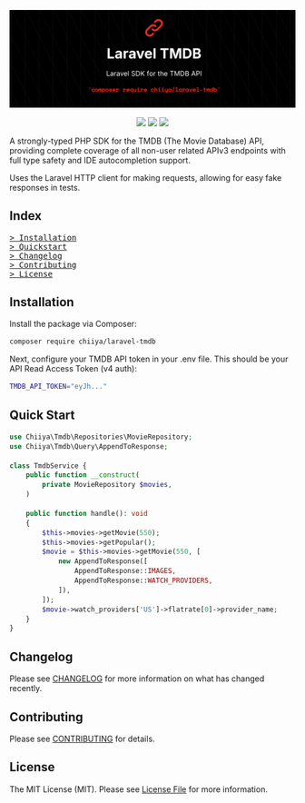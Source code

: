 ![TMDB PHP](./.github/laravel-tmdb.png)

<p align="center">
    <a href="https://packagist.org/packages/chiiya/laravel-tmdb" target="_blank"><img src="https://img.shields.io/packagist/v/chiiya/laravel-tmdb.svg?style=flat-square"></a>
    <a href="https://github.com/chiiya/laravel-tmdb/actions?query=workflow%3Alint+branch%3Amaster" target="_blank"><img src="https://img.shields.io/github/actions/workflow/status/chiiya/laravel-tmdb/lint.yml?branch=master"></a>
    <a href="[#quality-assurance](https://packagist.org/packages/chiiya/laravel-tmdb)" target="_blank"><img src="https://img.shields.io/packagist/dt/chiiya/laravel-tmdb.svg?style=flat-square"></a>
</p>

A strongly-typed PHP SDK for the TMDB (The Movie Database) API, providing complete coverage of all
non-user related APIv3 endpoints with full type safety and IDE autocompletion support.

Uses the Laravel HTTP client for making requests, allowing for easy fake responses in tests.

## Index

<pre>
<a href="#installation">> Installation</a>
<a href="#quick-start">> Quickstart</a>
<a href="#changelog">> Changelog</a>
<a href="#contributing">> Contributing</a>
<a href="#license">> License</a>
</pre>

## Installation

Install the package via Composer:

```bash
composer require chiiya/laravel-tmdb
```

Next, configure your TMDB API token in your .env file. This should be your
API Read Access Token (v4 auth):

```bash
TMDB_API_TOKEN="eyJh..."
```

## Quick Start

```php
use Chiiya\Tmdb\Repositories\MovieRepository;
use Chiiya\Tmdb\Query\AppendToResponse;

class TmdbService {
    public function __construct(
        private MovieRepository $movies,
    )
    
    public function handle(): void
    {
        $this->movies->getMovie(550);
        $this->movies->getPopular();
        $movie = $this->movies->getMovie(550, [
            new AppendToResponse([
                AppendToResponse::IMAGES,
                AppendToResponse::WATCH_PROVIDERS,
            ]),
        ]);
        $movie->watch_providers['US']->flatrate[0]->provider_name;
    }
}
```

## Changelog

Please see [CHANGELOG](CHANGELOG.md) for more information on what has changed recently.

## Contributing

Please see [CONTRIBUTING](.github/CONTRIBUTING.md) for details.

## License

The MIT License (MIT). Please see [License File](LICENSE.md) for more information.

